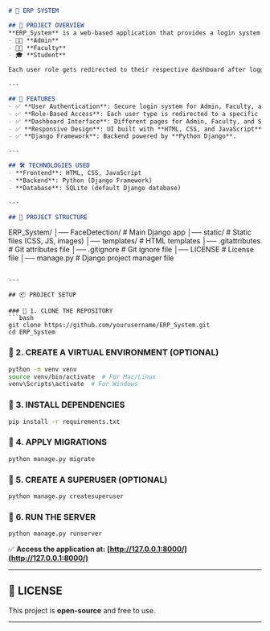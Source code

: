 ```markdown
# 🏫 ERP SYSTEM

## 📌 PROJECT OVERVIEW
**ERP_System** is a web-based application that provides a login system with three roles:  
- 👨‍💼 **Admin**  
- 👩‍🏫 **Faculty**  
- 🎓 **Student**  

Each user role gets redirected to their respective dashboard after logging in. The project is built using **HTML, CSS, JavaScript, and Django**.

---

## 🚀 FEATURES
- ✅ **User Authentication**: Secure login system for Admin, Faculty, and Students.  
- ✅ **Role-Based Access**: Each user type is redirected to a specific dashboard.  
- ✅ **Dashboard Interface**: Different pages for Admin, Faculty, and Student.  
- ✅ **Responsive Design**: UI built with **HTML, CSS, and JavaScript**.  
- ✅ **Django Framework**: Backend powered by **Python Django**.  

---

## 🛠️ TECHNOLOGIES USED
- **Frontend**: HTML, CSS, JavaScript  
- **Backend**: Python (Django Framework)  
- **Database**: SQLite (default Django database)  

---

## 📂 PROJECT STRUCTURE
```
ERP_System/
│── FaceDetection/      # Main Django app
│── static/             # Static files (CSS, JS, images)
│── templates/          # HTML templates
│── .gitattributes      # Git attributes file
│── .gitignore          # Git ignore file
│── LICENSE             # License file
│── manage.py           # Django project manager file
```

---

## 📦 PROJECT SETUP

### 🔹 1. CLONE THE REPOSITORY
```bash
git clone https://github.com/yourusername/ERP_System.git
cd ERP_System
```

### 🔹 2. CREATE A VIRTUAL ENVIRONMENT (OPTIONAL)
```bash
python -m venv venv
source venv/bin/activate  # For Mac/Linux
venv\Scripts\activate  # For Windows
```

### 🔹 3. INSTALL DEPENDENCIES
```bash
pip install -r requirements.txt
```

### 🔹 4. APPLY MIGRATIONS
```bash
python manage.py migrate
```

### 🔹 5. CREATE A SUPERUSER (OPTIONAL)
```bash
python manage.py createsuperuser
```

### 🔹 6. RUN THE SERVER
```bash
python manage.py runserver
```
✅ **Access the application at:** **[http://127.0.0.1:8000/](http://127.0.0.1:8000/)**

---

## 📜 LICENSE
This project is **open-source** and free to use.

---
